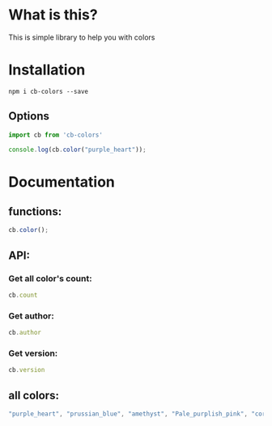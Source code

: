 # What is this?

This is simple library to help you with colors

# Installation

`npm i cb-colors --save`

## Options
```javascript
import cb from 'cb-colors'

console.log(cb.color("purple_heart"));
```

# Documentation
## functions:
```javascript
cb.color();
```
## API:
### Get all color's count:
```javascript
cb.count
```

### Get author:
```javascript
cb.author
```

### Get version:
```javascript
cb.version
```
## all colors:
```javascript
"purple_heart", "prussian_blue", "amethyst", "Pale_purplish_pink", "cornflower_craiola", "frosty_sky", "golden_craiola", "capri_blue", "copper", "grandmother's_apples", "pale_blue", "shinny_yellow", "green_blue_craiola", "camelopard"
```
